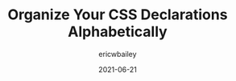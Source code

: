 ---
author: ericwbailey
date: 2021-06-21
permalink: false
tags:
  - css
  - maintainability
target_url: https://ericwbailey.design/writing/organize-your-css-declarations-alphabetically/
title: Organize Your CSS Declarations Alphabetically
---